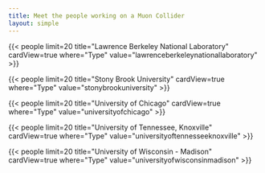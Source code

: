 ```yaml
---
title: Meet the people working on a Muon Collider
layout: simple
---
```



{{< people limit=20 title="Lawrence Berkeley National Laboratory" cardView=true where="Type" value="lawrenceberkeleynationallaboratory" >}}


{{< people limit=20 title="Stony Brook University" cardView=true where="Type" value="stonybrookuniversity" >}}


{{< people limit=20 title="University of Chicago" cardView=true where="Type" value="universityofchicago" >}}


{{< people limit=20 title="University of Tennessee, Knoxville" cardView=true where="Type" value="universityoftennesseeknoxville" >}}


{{< people limit=20 title="University of Wisconsin - Madison" cardView=true where="Type" value="universityofwisconsinmadison" >}}
